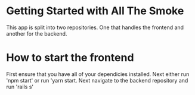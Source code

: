 # Getting Started with All The Smoke 

This app is split into two repositories. One that handles the frontend and another for the backend.

# How to start the frontend 

First ensure that you have all of your dependicies installed. Next either run 'npm start' or run 'yarn start. Next navigate to the backend repository and run 'rails s'



